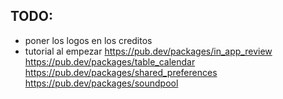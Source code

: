 ## TODO:

- poner los logos en los creditos
- tutorial al empezar
https://pub.dev/packages/in_app_review
https://pub.dev/packages/table_calendar
https://pub.dev/packages/shared_preferences
https://pub.dev/packages/soundpool